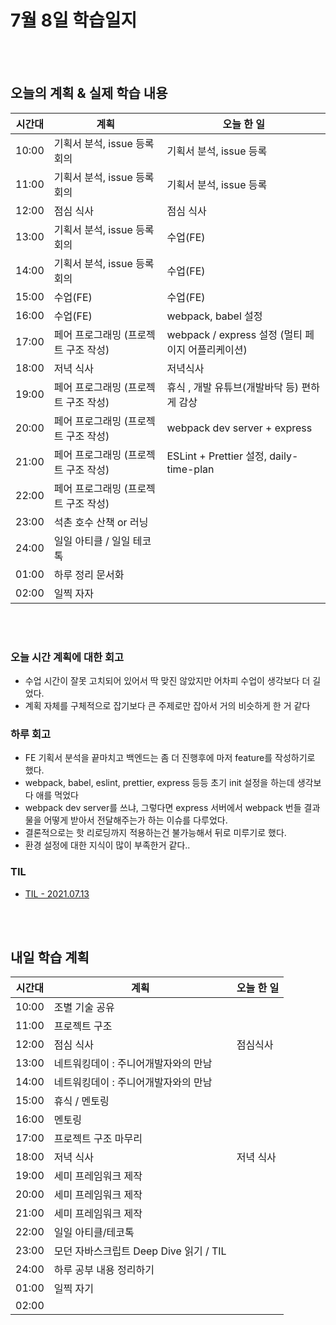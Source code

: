 # 7월 8일 학습일지

<br/>
<br/>

## 오늘의 계획 & 실제 학습 내용

| 시간대 | 계획                                 | 오늘 한 일                                        |
| ------ | ------------------------------------ | ------------------------------------------------- |
| 10:00  | 기획서 분석, issue 등록 회의         | 기획서 분석, issue 등록                           |
| 11:00  | 기획서 분석, issue 등록 회의         | 기획서 분석, issue 등록                           |
| 12:00  | 점심 식사                            | 점심 식사                                         |
| 13:00  | 기획서 분석, issue 등록 회의         | 수업(FE)                                          |
| 14:00  | 기획서 분석, issue 등록 회의         | 수업(FE)                                          |
| 15:00  | 수업(FE)                             | 수업(FE)                                          |
| 16:00  | 수업(FE)                             | webpack, babel 설정                               |
| 17:00  | 페어 프로그래밍 (프로젝트 구조 작성) | webpack / express 설정 (멀티 페이지 어플리케이션) |
| 18:00  | 저녁 식사                            | 저녁식사                                          |
| 19:00  | 페어 프로그래밍 (프로젝트 구조 작성) | 휴식 , 개발 유튜브(개발바닥 등) 편하게 감상       |
| 20:00  | 페어 프로그래밍 (프로젝트 구조 작성) | webpack dev server + express                      |
| 21:00  | 페어 프로그래밍 (프로젝트 구조 작성) | ESLint + Prettier 설정, daily-time-plan           |
| 22:00  | 페어 프로그래밍 (프로젝트 구조 작성) |                                                   |
| 23:00  | 석촌 호수 산책 or 러닝               |                                                   |
| 24:00  | 일일 아티클 / 일일 테코톡            |                                                   |
| 01:00  | 하루 정리 문서화                     |                                                   |
| 02:00  | 일찍 자자                            |                                                   |

<br/>
<br/>

### 오늘 시간 계획에 대한 회고

- 수업 시간이 잘못 고치되어 있어서 딱 맞진 않았지만 어차피 수업이 생각보다 더 길었다.
- 계획 자체를 구체적으로 잡기보다 큰 주제로만 잡아서 거의 비슷하게 한 거 같다

### 하루 회고

- FE 기획서 분석을 끝마치고 백엔드는 좀 더 진행후에 마저 feature를 작성하기로 했다.
- webpack, babel, eslint, prettier, express 등등 초기 init 설정을 하는데 생각보다 애를 먹었다
- webpack dev server를 쓰냐, 그렇다면 express 서버에서 webpack 번들 결과물을 어떻게 받아서 전달해주는가 하는 이슈를 다루었다.
- 결론적으로는 핫 리로딩까지 적용하는건 불가능해서 뒤로 미루기로 했다.
- 환경 설정에 대한 지식이 많이 부족한거 같다..

### TIL

- [TIL - 2021.07.13](https://velog.io/@jjuny546/TIL-2021.07.13)

<br/>
<br/>

## 내일 학습 계획

| 시간대 | 계획                                   | 오늘 한 일 |
| ------ | -------------------------------------- | ---------- |
| 10:00  | 조별 기술 공유                         |            |
| 11:00  | 프로젝트 구조                          |            |
| 12:00  | 점심 식사                              | 점심식사   |
| 13:00  | 네트워킹데이 : 주니어개발자와의 만남   |            |
| 14:00  | 네트워킹데이 : 주니어개발자와의 만남   |            |
| 15:00  | 휴식 / 멘토링                          |            |
| 16:00  | 멘토링                                 |            |
| 17:00  | 프로젝트 구조 마무리                   |            |
| 18:00  | 저녁 식사                              | 저녁 식사  |
| 19:00  | 세미 프레임워크 제작                   |            |
| 20:00  | 세미 프레임워크 제작                   |            |
| 21:00  | 세미 프레임워크 제작                   |            |
| 22:00  | 일일 아티클/테코톡                     |            |
| 23:00  | 모던 자바스크립트 Deep Dive 읽기 / TIL |            |
| 24:00  | 하루 공부 내용 정리하기                |            |
| 01:00  | 일찍 자기                              |            |
| 02:00  |                                        |            |
